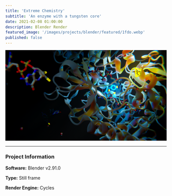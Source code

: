 ```yaml
---
title: 'Extreme Chemistry'
subtitle: 'An enzyme with a tungsten core'
date: 2021-02-08 01:00:00
description: Blender Render
featured_image: '/images/projects/blender/featured/1fdo.webp'
published: false
---
```


![](/images/projects/blender/full_size/1fdo.png)

---

### Project Information

**Software:** Blender v2.91.0

**Type:** Still frame

**Render Engine:** Cycles

